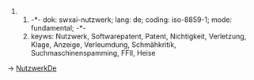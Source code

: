 1.  1.  -\*- dok: swxai-nutzwerk; lang: de; coding: iso-8859-1; mode:
        fundamental; -\*-
    2.  keyws: Nutzwerk, Softwarepatent, Patent, Nichtigkeit,
        Verletzung, Klage, Anzeige, Verleumdung, Schmähkritik,
        Suchmaschinenspamming, FFII, Heise

-\> [NutzwerkDe](NutzwerkDe "wikilink")
